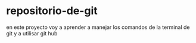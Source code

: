 # repositorio-de-git
en este proyecto voy a aprender a manejar los comandos de la terminal de git y a utilisar git hub
